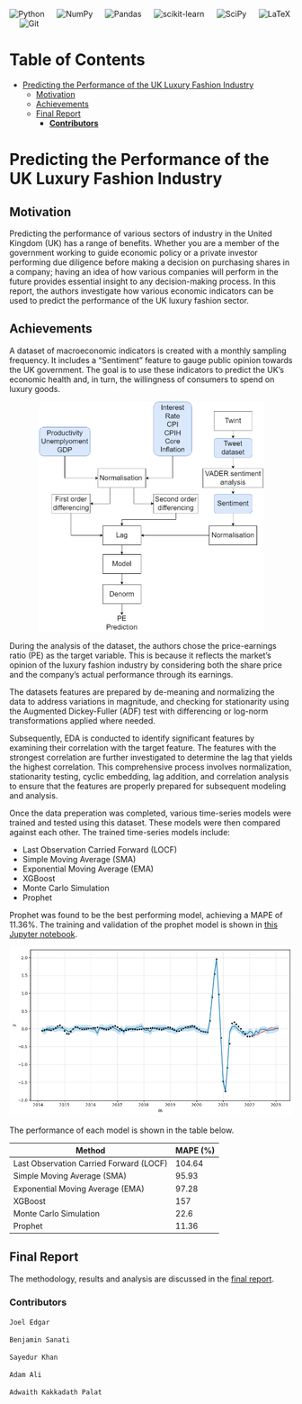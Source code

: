 ![Python](https://img.shields.io/badge/python-3670A0?style=for-the-badge&logo=python&logoColor=ffdd54) &emsp;
![NumPy](https://img.shields.io/badge/numpy-%23013243.svg?style=for-the-badge&logo=numpy&logoColor=white) &emsp;
![Pandas](https://img.shields.io/badge/pandas-%23150458.svg?style=for-the-badge&logo=pandas&logoColor=white) &emsp;
![scikit-learn](https://img.shields.io/badge/scikit--learn-%23F7931E.svg?style=for-the-badge&logo=scikit-learn&logoColor=white) &emsp;
![SciPy](https://img.shields.io/badge/SciPy-%230C55A5.svg?style=for-the-badge&logo=scipy&logoColor=%white) &emsp;
![LaTeX](https://img.shields.io/badge/latex-%23008080.svg?style=for-the-badge&logo=latex&logoColor=white) &emsp;
![Git](https://img.shields.io/badge/git-%23F05033.svg?style=for-the-badge&logo=git&logoColor=white)

Table of Contents
=================

* [Predicting the Performance of the UK Luxury Fashion Industry](#predicting-the-performance-of-the-uk-luxury-fashion-industry)
   * [Motivation](#motivation)
   * [Achievements](#achievements)
   * [Final Report](#final-report)
      * [**Contributors**](#contributors)

# Predicting the Performance of the UK Luxury Fashion Industry

## Motivation

Predicting the performance of various sectors of industry in the United Kingdom (UK) has a range of benefits. Whether you are a member of the government working to guide economic policy or a private investor performing due diligence before making a decision on purchasing shares in a company; having an idea of how various companies will perform in the future provides essential insight to any decision-making process. In this report, the authors investigate how various economic indicators can be used to predict the performance of the UK luxury fashion sector. 

## Achievements

A dataset of macroeconomic indicators is created with a monthly sampling frequency. It includes a “Sentiment” feature to gauge public opinion towards the UK government. The goal is to use these indicators to predict the UK’s economic health and, in turn, the willingness of consumers to spend on luxury goods.

<p align="center">
  <img src="./READMEimgs/model.drawio.png" width="399"/>
</p>

During the analysis of the dataset, the authors chose the price-earnings ratio (PE) as the target variable. This is because it reflects the market’s opinion of the luxury fashion industry by considering both the share price and the company’s actual performance through its earnings.

The datasets features are prepared by de-meaning and normalizing the data to address variations in magnitude, and checking for stationarity using the Augmented Dickey-Fuller (ADF) test with differencing or log-norm transformations applied where needed.

Subsequently, EDA is conducted to identify significant features by examining their correlation with the target feature. The features with the strongest correlation are further investigated to determine the lag that yields the highest correlation. This comprehensive process involves normalization, stationarity testing, cyclic embedding, lag addition, and correlation analysis to ensure that the features are properly prepared for subsequent modeling and analysis.

Once the data preperation was completed, various time-series models were trained and tested using this dataset. These models were then compared against each other. The trained time-series models include:

- Last Observation Carried Forward (LOCF)
- Simple Moving Average (SMA)
- Exponential Moving Average (EMA)
- XGBoost
- Monte Carlo Simulation
- Prophet

Prophet was found to be the best performing model, achieving a MAPE of $11.36\%$. The training and validation of the prophet model is shown in [this Jupyter notebook](prophet.ipynb).

<p align="center">
  <img src="./READMEimgs/bestProphet.png" width="650"/>
</p>

The performance of each model is shown in the table below.

| Method | MAPE (%) |
| --- | --- |
| Last Observation Carried Forward (LOCF) | 104.64 |
| Simple Moving Average (SMA) | 95.93 |
| Exponential Moving Average (EMA) | 97.28 |
| XGBoost | 157 |
| Monte Carlo Simulation | 22.6 |
| Prophet | 11.36 |

## Final Report
The methodology, results and analysis are discussed in the [final report](final_report.pdf).

### **Contributors**
`Joel Edgar`

`Benjamin Sanati`

`Sayedur Khan`

`Adam Ali`

`Adwaith Kakkadath Palat`
